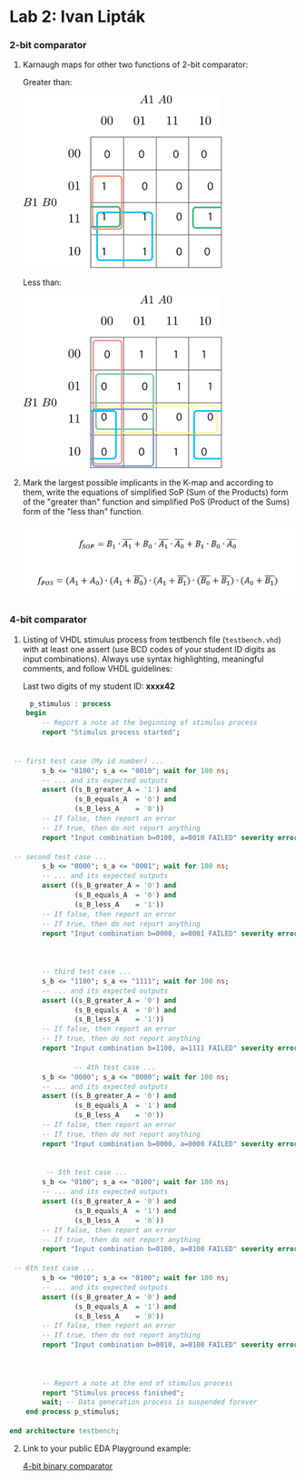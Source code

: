 # Lab 2: Ivan Lipták

### 2-bit comparator

1. Karnaugh maps for other two functions of 2-bit comparator:

   Greater than:

   ![K-maps](https://github.com/IvoSvk/digital-electronics-1/blob/ef4ba808c797e59d272ec2aff71e4ba3462700de/images/BgA.png)

   Less than:

   ![K-maps](https://github.com/IvoSvk/digital-electronics-1/blob/c193bd8ebdbf77f58d3dd3d389120dd2a65e6b78/images/BlA.png)

2. Mark the largest possible implicants in the K-map and according to them, write the equations of simplified SoP (Sum of the Products) form of the "greater than" function and simplified PoS (Product of the Sums) form of the "less than" function.

   ![Logic functions](https://github.com/IvoSvk/digital-electronics-1/blob/6b739176c1fc21906f23ad90d77cd09ccdc70c18/images/K-mapequations.png)

### 4-bit comparator

1. Listing of VHDL stimulus process from testbench file (`testbench.vhd`) with at least one assert (use BCD codes of your student ID digits as input combinations). Always use syntax highlighting, meaningful comments, and follow VHDL guidelines:

   Last two digits of my student ID: **xxxx42**

```vhdl
     p_stimulus : process
    begin
        -- Report a note at the beginning of stimulus process
        report "Stimulus process started";


 -- first test case (My id number) ...
        s_b <= "0100"; s_a <= "0010"; wait for 100 ns;
        -- ... and its expected outputs
        assert ((s_B_greater_A = '1') and
                (s_B_equals_A  = '0') and
                (s_B_less_A    = '0'))
        -- If false, then report an error
        -- If true, then do not report anything
        report "Input combination b=0100, a=0010 FAILED" severity error;

 -- second test case ...
        s_b <= "0000"; s_a <= "0001"; wait for 100 ns;
        -- ... and its expected outputs
        assert ((s_B_greater_A = '0') and
                (s_B_equals_A  = '0') and
                (s_B_less_A    = '1'))
        -- If false, then report an error
        -- If true, then do not report anything
        report "Input combination b=0000, a=0001 FAILED" severity error;
        

        
        -- third test case ...
        s_b <= "1100"; s_a <= "1111"; wait for 100 ns;
        -- ... and its expected outputs
        assert ((s_B_greater_A = '0') and
                (s_B_equals_A  = '0') and
                (s_B_less_A    = '1'))
        -- If false, then report an error
        -- If true, then do not report anything
        report "Input combination b=1100, a=1111 FAILED" severity error;
        
                -- 4th test case ...
        s_b <= "0000"; s_a <= "0000"; wait for 100 ns;
        -- ... and its expected outputs
        assert ((s_B_greater_A = '0') and
                (s_B_equals_A  = '1') and
                (s_B_less_A    = '0'))
        -- If false, then report an error
        -- If true, then do not report anything
        report "Input combination b=0000, a=0000 FAILED" severity error;
       
        
         -- 5th test case ...
        s_b <= "0100"; s_a <= "0100"; wait for 100 ns;
        -- ... and its expected outputs
        assert ((s_B_greater_A = '0') and
                (s_B_equals_A  = '1') and
                (s_B_less_A    = '0'))
        -- If false, then report an error
        -- If true, then do not report anything
        report "Input combination b=0100, a=0100 FAILED" severity error;
        
 -- 6th test case ...
        s_b <= "0010"; s_a <= "0100"; wait for 100 ns;
        -- ... and its expected outputs
        assert ((s_B_greater_A = '0') and
                (s_B_equals_A  = '1') and
                (s_B_less_A    = '0'))
        -- If false, then report an error
        -- If true, then do not report anything
        report "Input combination b=0010, a=0100 FAILED" severity error;
        


        -- Report a note at the end of stimulus process
        report "Stimulus process finished";
        wait; -- Data generation process is suspended forever
    end process p_stimulus;

end architecture testbench;


```

2. Link to your public EDA Playground example:

   [4-bit binary comparator](https://www.edaplayground.com/x/JYzr)


